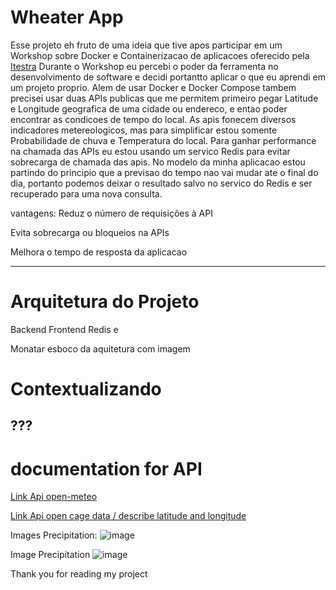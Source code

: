 # Wheater App

Esse projeto eh fruto de uma ideia que tive apos participar em um Workshop sobre Docker e Containerizacao de aplicacoes oferecido pela [Itestra](https://itestra.com/) Durante o Workshop eu percebi o poder da ferramenta no desenvolvimento de software e decidi portantto aplicar o que eu aprendi em um projeto proprio. Alem de usar Docker e Docker Compose tambem precisei usar duas APIs publicas que me permitem primeiro pegar Latitude e Longitude geografica de uma cidade ou endereco, e entao poder encontrar as condicoes de tempo do local. As apis fonecem diversos indicadores metereologicos, mas para simplificar estou somente Probabilidade de chuva e Temperatura do local. Para ganhar performance na chamada das APIs eu estou usando um servico Redis para evitar sobrecarga de chamada das apis. No modelo da minha aplicacao estou partindo do principio que a previsao do tempo nao vai mudar ate o final do dia, portanto podemos deixar o resultado salvo no servico do Redis e ser recuperado para uma nova consulta. 

vantagens:
  Reduz o número de requisições à API

  Evita sobrecarga ou bloqueios na APIs

  Melhora o tempo de resposta da aplicacao



---

# Arquitetura do Projeto

Backend Frontend Redis e

Monatar esboco da aquitetura com imagem

# Contextualizando

???
---

# documentation for API

[Link Api open-meteo](https://open-meteo.com/en/docs?latitude=48.1374&longitude=11.5755&timezone=Europe%2FBerlin&daily=sunrise,sunset&forecast_days=1)

[Link Api open cage data / describe latitude and longitude ](https://opencagedata.com/api#quickstart)


Images Precipitation:
![image](https://github.com/user-attachments/assets/ac518dda-33be-4a38-95f7-a1d37348660b)


Image Precipitation
![image](https://github.com/user-attachments/assets/1c519eb8-a186-400c-861a-912cde860f8d)



Thank you for reading my project
